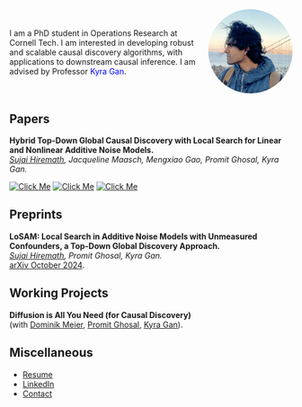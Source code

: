 
<meta name="google-site-verification" content="Wby9p_eTBuhZCnwZryTc8LsCvXkjgZVVj4wgx9D_e90" />

<div style="display: flex; align-items: center;">
  <div style="flex: 1;">
    I am a PhD student in Operations Research at Cornell Tech. I am interested in developing robust and scalable causal discovery algorithms, with applications to downstream causal inference. I am advised by Professor <a href="https://kyra-gan.github.io/" target="_blank" style="text-decoration: none; color: blue;">Kyra Gan</a>.
  </div>
  <div style="margin-left: 20px;">
    <img src="Hiremath, Sujai.png" alt="Your Name" style="width:150px; border-radius:50%;">
  </div>
</div>




## Papers
**Hybrid Top-Down Global Causal Discovery with Local Search for Linear and Nonlinear Additive Noise Models.**  
  *<span style="text-decoration: underline;">Sujai Hiremath</span>, Jacqueline Maasch, Mengxiao Gao, Promit Ghosal, Kyra Gan.*  
  <!--[38th Conference on Neural Information Processing Systems (*NeurIPS 2024*)](https://openreview.net/pdf?id=xnmm1jThkv).
-->
[![Click Me](https://img.shields.io/badge/NeurIPS%202024-%23003399?style=plastic)](https://proceedings.neurips.cc/paper_files/paper/2024/file/f03fc3545c3cfb3aa696ad6d58eed1a7-Paper-Conference.pdf)
[![Click Me](https://img.shields.io/badge/arXiv%20-blue?style=plastic)](https://arxiv.org/abs/2405.14496)
[![Click Me](https://img.shields.io/badge/code%20-blue?style=plastic)](https://github.com/Sujai1/hybrid-discovery)
<!--[![Click Me](https://img.shields.io/badge/poster%20-blue?style=flat)](https://example.com) &nbsp;
[![Click Me](https://img.shields.io/badge/slides%20-blue?style=flat)](https://example.com) &nbsp;
-->





## Preprints
**LoSAM: Local Search in Additive Noise Models with Unmeasured Confounders, a Top-Down Global Discovery Approach.**  
  *<span style="text-decoration: underline;">Sujai Hiremath</span>, Promit Ghosal, Kyra Gan.*  
  [arXiv October 2024](https://arxiv.org/abs/2410.11759).

## Working Projects
**Diffusion is All You Need (for Causal Discovery)**  
  (with [Dominik Meier](https://dominikmeier.io/), [Promit Ghosal](https://sites.google.com/view/promit-ghosal/home), [Kyra Gan](https://kyra-gan.github.io/)).

## Miscellaneous
- [Resume](Resume.pdf)
- [LinkedIn](https://www.linkedin.com/in/sujaihiremath/)
- [Contact](mailto:sh2583&#64;cornell&#46;edu)












